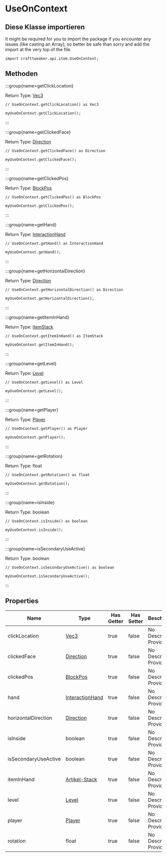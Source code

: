 # UseOnContext

## Diese Klasse importieren

It might be required for you to import the package if you encounter any issues (like casting an Array), so better be safe than sorry and add the import at the very top of the file.
```zenscript
import crafttweaker.api.item.UseOnContext;
```


## Methoden

:::group{name=getClickLocation}

Return Type: [Vec3](/vanilla/api/util/math/Vec3)

```zenscript
// UseOnContext.getClickLocation() as Vec3

myUseOnContext.getClickLocation();
```

:::

:::group{name=getClickedFace}

Return Type: [Direction](/vanilla/api/util/direction/Direction)

```zenscript
// UseOnContext.getClickedFace() as Direction

myUseOnContext.getClickedFace();
```

:::

:::group{name=getClickedPos}

Return Type: [BlockPos](/vanilla/api/util/math/BlockPos)

```zenscript
// UseOnContext.getClickedPos() as BlockPos

myUseOnContext.getClickedPos();
```

:::

:::group{name=getHand}

Return Type: [InteractionHand](/vanilla/api/util/InteractionHand)

```zenscript
// UseOnContext.getHand() as InteractionHand

myUseOnContext.getHand();
```

:::

:::group{name=getHorizontalDirection}

Return Type: [Direction](/vanilla/api/util/direction/Direction)

```zenscript
// UseOnContext.getHorizontalDirection() as Direction

myUseOnContext.getHorizontalDirection();
```

:::

:::group{name=getItemInHand}

Return Type: [ItemStack](/vanilla/api/item/ItemStack)

```zenscript
// UseOnContext.getItemInHand() as ItemStack

myUseOnContext.getItemInHand();
```

:::

:::group{name=getLevel}

Return Type: [Level](/vanilla/api/world/Level)

```zenscript
// UseOnContext.getLevel() as Level

myUseOnContext.getLevel();
```

:::

:::group{name=getPlayer}

Return Type: [Player](/vanilla/api/entity/type/player/Player)

```zenscript
// UseOnContext.getPlayer() as Player

myUseOnContext.getPlayer();
```

:::

:::group{name=getRotation}

Return Type: float

```zenscript
// UseOnContext.getRotation() as float

myUseOnContext.getRotation();
```

:::

:::group{name=isInside}

Return Type: boolean

```zenscript
// UseOnContext.isInside() as boolean

myUseOnContext.isInside();
```

:::

:::group{name=isSecondaryUseActive}

Return Type: boolean

```zenscript
// UseOnContext.isSecondaryUseActive() as boolean

myUseOnContext.isSecondaryUseActive();
```

:::


## Properties

| Name                 | Type                                                 | Has Getter | Has Setter | Beschreibung            |
| -------------------- | ---------------------------------------------------- | ---------- | ---------- | ----------------------- |
| clickLocation        | [Vec3](/vanilla/api/util/math/Vec3)                  | true       | false      | No Description Provided |
| clickedFace          | [Direction](/vanilla/api/util/direction/Direction)   | true       | false      | No Description Provided |
| clickedPos           | [BlockPos](/vanilla/api/util/math/BlockPos)          | true       | false      | No Description Provided |
| hand                 | [InteractionHand](/vanilla/api/util/InteractionHand) | true       | false      | No Description Provided |
| horizontalDirection  | [Direction](/vanilla/api/util/direction/Direction)   | true       | false      | No Description Provided |
| isInside             | boolean                                              | true       | false      | No Description Provided |
| isSecondaryUseActive | boolean                                              | true       | false      | No Description Provided |
| itemInHand           | [Artikel-Stack](/vanilla/api/item/ItemStack)         | true       | false      | No Description Provided |
| level                | [Level](/vanilla/api/world/Level)                    | true       | false      | No Description Provided |
| player               | [Player](/vanilla/api/entity/type/player/Player)     | true       | false      | No Description Provided |
| rotation             | float                                                | true       | false      | No Description Provided |

